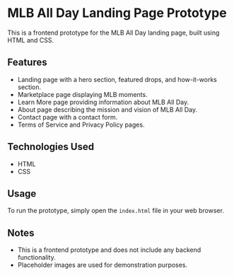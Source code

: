 # MLB All Day Landing Page Prototype

This is a frontend prototype for the MLB All Day landing page, built using HTML and CSS.

## Features

- Landing page with a hero section, featured drops, and how-it-works section.
- Marketplace page displaying MLB moments.
- Learn More page providing information about MLB All Day.
- About page describing the mission and vision of MLB All Day.
- Contact page with a contact form.
- Terms of Service and Privacy Policy pages.

## Technologies Used

- HTML
- CSS

## Usage

To run the prototype, simply open the `index.html` file in your web browser.

## Notes

- This is a frontend prototype and does not include any backend functionality.
- Placeholder images are used for demonstration purposes.
